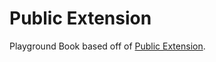 # Public Extension

Playground Book based off of [Public Extension](https://github.com/Jasdev/Public-Extension).
